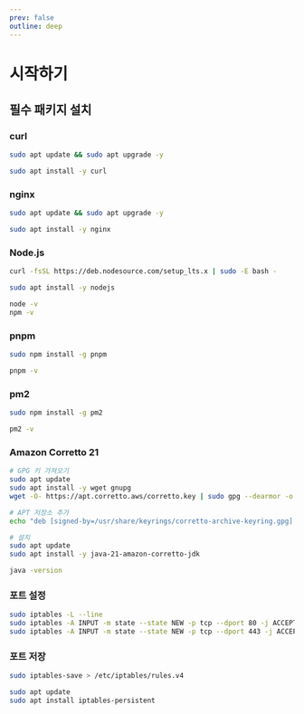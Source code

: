 ```yaml
---
prev: false
outline: deep
---
```

# 시작하기

## 필수 패키지 설치

### curl

```bash
sudo apt update && sudo apt upgrade -y
```

```bash
sudo apt install -y curl
```

### nginx

```bash
sudo apt update && sudo apt upgrade -y
```

```bash
sudo apt install -y nginx
```

### Node.js

```bash
curl -fsSL https://deb.nodesource.com/setup_lts.x | sudo -E bash -
```

```bash
sudo apt install -y nodejs
```

```bash
node -v
npm -v
```

### pnpm

```bash
sudo npm install -g pnpm
```

```bash
pnpm -v
```

### pm2

```bash
sudo npm install -g pm2
```

```bash
pm2 -v
```

### Amazon Corretto 21

```bash
# GPG 키 가져오기
sudo apt update
sudo apt install -y wget gnupg
wget -O- https://apt.corretto.aws/corretto.key | sudo gpg --dearmor -o /usr/share/keyrings/corretto-archive-keyring.gpg

# APT 저장소 추가
echo "deb [signed-by=/usr/share/keyrings/corretto-archive-keyring.gpg] https://apt.corretto.aws stable main" | sudo tee /etc/apt/sources.list.d/corretto.list

# 설치
sudo apt update
sudo apt install -y java-21-amazon-corretto-jdk

java -version
```

### 포트 설정

```bash
sudo iptables -L --line
sudo iptables -A INPUT -m state --state NEW -p tcp --dport 80 -j ACCEPT
sudo iptables -A INPUT -m state --state NEW -p tcp --dport 443 -j ACCEPT
```

### 포트 저장

```bash
sudo iptables-save > /etc/iptables/rules.v4

sudo apt update
sudo apt install iptables-persistent
```

